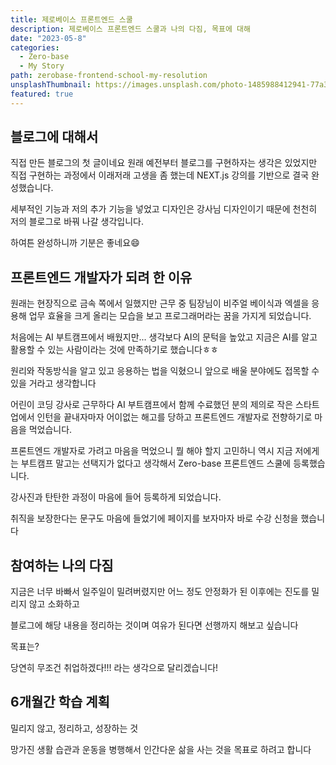 ```yaml
---
title: 제로베이스 프론트엔드 스쿨
description: 제로베이스 프론트엔드 스쿨과 나의 다짐, 목표에 대해
date: "2023-05-8"
categories:
  - Zero-base
  - My Story
path: zerobase-frontend-school-my-resolution
unsplashThumbnail: https://images.unsplash.com/photo-1485988412941-77a35537dae4?ixlib=rb-4.0.3&ixid=MnwxMjA3fDB8MHxwaG90by1wYWdlfHx8fGVufDB8fHx8&auto=format&fit=crop&w=1196&q=80
featured: true
---
```


## 블로그에 대해서

직접 만든 블로그의 첫 글이네요 원래 예전부터 블로그를 구현하자는 생각은 있었지만 직접 구현하는 과정에서 이래저래 고생을 좀 했는데 NEXT.js 강의를 기반으로 결국 완성했습니다.

세부적인 기능과 저의 추가 기능을 넣었고 디자인은 강사님 디자인이기 때문에 천천히 저의 블로그로 바꿔 나갈 생각입니다.

하여튼 완성하니까 기분은 좋네요😄

## 프론트엔드 개발자가 되려 한 이유

원래는 현장직으로 금속 쪽에서 일했지만 근무 중 팀장님이 비주얼 베이식과 엑셀을 응용해 업무 효율을 크게 올리는 모습을 보고 프로그래머라는 꿈을 가지게 되었습니다.

처음에는 AI 부트캠프에서 배웠지만... 생각보다 AI의 문턱을 높았고 지금은 AI를 알고 활용할 수 있는 사람이라는 것에 만족하기로 했습니다ㅎㅎ

원리와 작동방식을 알고 있고 응용하는 법을 익혔으니 앞으로 배울 분야에도 접목할 수 있을 거라고 생각합니다

어린이 코딩 강사로 근무하다 AI 부트캠프에서 함께 수료했던 분의 제의로 작은 스타트업에서 인턴을 끝내자마자 어이없는 해고를 당하고 프론트엔드 개발자로 전향하기로 마음을 먹었습니다.

프론트엔드 개발자로 가려고 마음을 먹었으니 뭘 해야 할지 고민하니 역시 지금 저에게는 부트캠프 말고는 선택지가 없다고 생각해서 Zero-base 프론트엔드 스쿨에 등록했습니다.

강사진과 탄탄한 과정이 마음에 들어 등록하게 되었습니다.

취직을 보장한다는 문구도 마음에 들었기에 페이지를 보자마자 바로 수강 신청을 했습니다

## 참여하는 나의 다짐

지금은 너무 바빠서 일주일이 밀려버렸지만 어느 정도 안정화가 된 이후에는 진도를 밀리지 않고 소화하고

블로그에 해당 내용을 정리하는 것이며 여유가 된다면 선행까지 해보고 싶습니다

목표는?

당연히 무조건 취업하겠다!!! 라는 생각으로 달리겠습니다!

## 6개월간 학습 계획

밀리지 않고, 정리하고, 성장하는 것

망가진 생활 습관과 운동을 병행해서 인간다운 삶을 사는 것을 목표로 하려고 합니다

